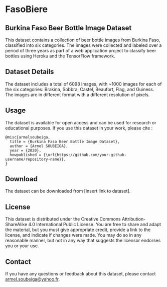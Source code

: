 # FasoBiere

## Burkina Faso Beer Bottle Image Dataset
This dataset contains a collection of beer bottle images from Burkina Faso, classified into six categories. The images were collected and labeled over a period of three years as part of a web application project to classify beer bottles using Heroku and the TensorFlow framework.

## Dataset Details
The dataset includes a total of 6098 images, with ~1000 images for each of the six categories: Brakina, Sobbra, Castel, Beaufort, Flag, and Guiness. The images are in different format with a different resolution of pixels.

## Usage
The dataset is available for open access and can be used for research or educational purposes. If you use this dataset in your work, please cite :


    @misc{armelsoubeiga,
      title = {Burkina Faso Beer Bottle Image Dataset},
      author = {Armel SOUBEIGA},
      year = {2020},
      howpublished = {\url{https://github.com/your-github-username/repository-name}},
    }


## Download
The dataset can be downloaded from [insert link to dataset].

## License
This dataset is distributed under the Creative Commons Attribution-ShareAlike 4.0 International Public License. You are free to share and adapt the material, but you must give appropriate credit, provide a link to the license, and indicate if changes were made. You may do so in any reasonable manner, but not in any way that suggests the licensor endorses you or your use.

## Contact
If you have any questions or feedback about this dataset, please contact armel.soubeiga@yahoo.fr.
